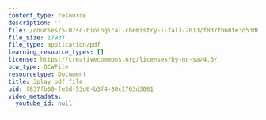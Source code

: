 ```yaml
---
content_type: resource
description: ''
file: /courses/5-07sc-biological-chemistry-i-fall-2013/f837fb60fe3d53d6b3f480c1763d3061_w1JYnijqT6A.pdf
file_size: 17937
file_type: application/pdf
learning_resource_types: []
license: https://creativecommons.org/licenses/by-nc-sa/4.0/
ocw_type: OCWFile
resourcetype: Document
title: 3play pdf file
uid: f837fb60-fe3d-53d6-b3f4-80c1763d3061
video_metadata:
  youtube_id: null
---
```

